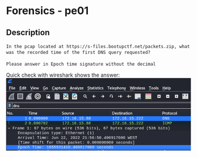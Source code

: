 # Forensics - pe01
## Description
```
In the pcap located at https://s-files.bootupctf.net/packets.zip, what was the recorded time of the first DNS query requested?

Please answer in Epoch time signature without the decimal
```
Quick check with wireshark shows the answer:
![wireshark](./img/pe01.png)
